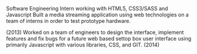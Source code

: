 Software Engineering Intern working with HTML5, CSS3/SASS and Javascript Built a media streaming application using web technologies on a 
team of interns in order to test prototype hardware.

(2013) Worked on a team of engineers to design the interface, implement features and 
fix bugs for a future web based settop box user interface using primarily Javascript with various libraries, CSS, and GIT. (2014)